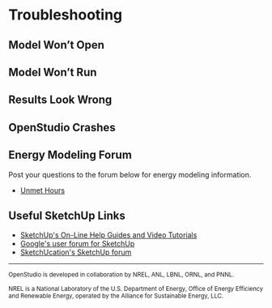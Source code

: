 # Troubleshooting
## Model Won’t Open
## Model Won’t Run
## Results Look Wrong
## OpenStudio Crashes

## Energy Modeling Forum
Post your questions to the forum below for energy modeling information.
* [Unmet Hours](http://unmethours.com/questions/)


## Useful SketchUp Links

* [SketchUp's On-Line Help Guides and Video Tutorials]()
* [Google's user forum for SketchUp](https://productforums.google.com/forum/?hl=en#!categories/sketchup/sketchup)
* [SketchUcation's SketchUp forum](http://sketchucation.com/forums/)

_______________________


<p class="text-center"><small>OpenStudio is developed in collaboration by NREL, ANL, LBNL, ORNL, and PNNL.</small></p> 

<p class="text-center"><small>NREL is a National Laboratory of the U.S. Department of Energy, Office of Energy Efficiency and Renewable Energy, operated by the Alliance for Sustainable Energy, LLC.</small></p>


 
  
  

